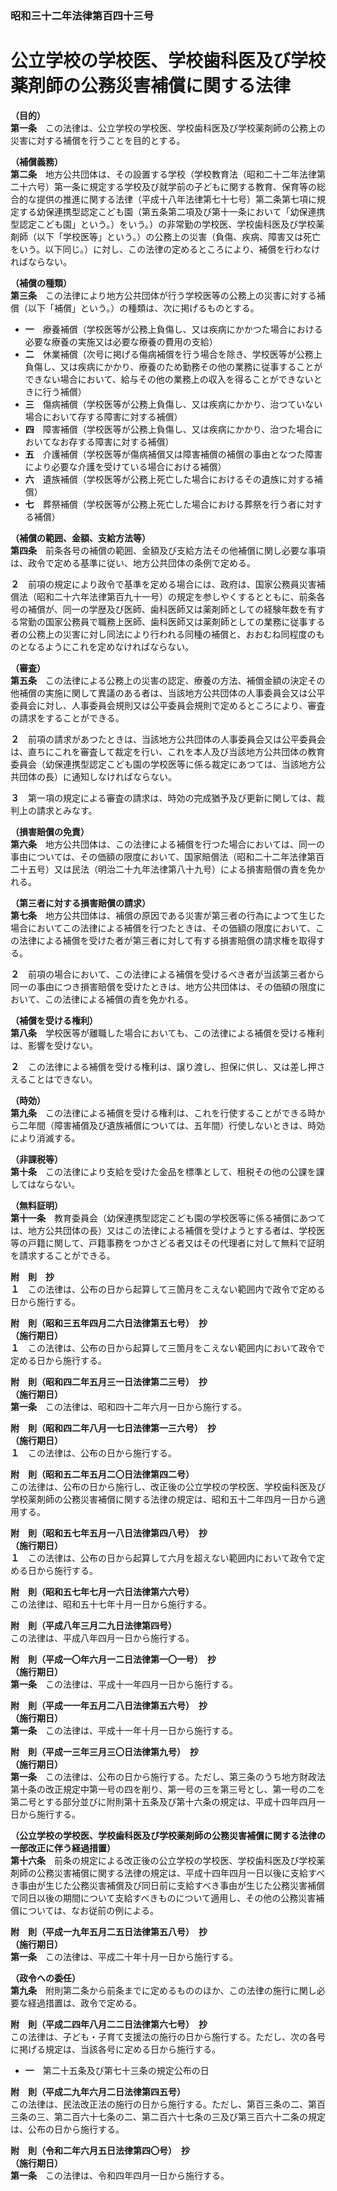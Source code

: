 ### 昭和三十二年法律第百四十三号  
# 公立学校の学校医、学校歯科医及び学校薬剤師の公務災害補償に関する法律  
  
**（目的）**  
**第一条**　この法律は、公立学校の学校医、学校歯科医及び学校薬剤師の公務上の災害に対する補償を行うことを目的とする。  
  
**（補償義務）**  
**第二条**　地方公共団体は、その設置する学校（学校教育法（昭和二十二年法律第二十六号）第一条に規定する学校及び就学前の子どもに関する教育、保育等の総合的な提供の推進に関する法律（平成十八年法律第七十七号）第二条第七項に規定する幼保連携型認定こども園（第五条第二項及び第十一条において「幼保連携型認定こども園」という。）をいう。）の非常勤の学校医、学校歯科医及び学校薬剤師（以下「学校医等」という。）の公務上の災害（負傷、疾病、障害又は死亡をいう。以下同じ。）に対し、この法律の定めるところにより、補償を行わなければならない。  
  
**（補償の種類）**  
**第三条**　この法律により地方公共団体が行う学校医等の公務上の災害に対する補償（以下「補償」という。）の種類は、次に掲げるものとする。  
* **一**　療養補償（学校医等が公務上負傷し、又は疾病にかかつた場合における必要な療養の実施又は必要な療養の費用の支給）  
* **二**　休業補償（次号に掲げる傷病補償を行う場合を除き、学校医等が公務上負傷し、又は疾病にかかり、療養のため勤務その他の業務に従事することができない場合において、給与その他の業務上の収入を得ることができないときに行う補償）  
* **三**　傷病補償（学校医等が公務上負傷し、又は疾病にかかり、治つていない場合において存する障害に対する補償）  
* **四**　障害補償（学校医等が公務上負傷し、又は疾病にかかり、治つた場合においてなお存する障害に対する補償）  
* **五**　介護補償（学校医等が傷病補償又は障害補償の補償の事由となつた障害により必要な介護を受けている場合における補償）  
* **六**　遺族補償（学校医等が公務上死亡した場合におけるその遺族に対する補償）  
* **七**　葬祭補償（学校医等が公務上死亡した場合における葬祭を行う者に対する補償）  
  
**（補償の範囲、金額、支給方法等）**  
**第四条**　前条各号の補償の範囲、金額及び支給方法その他補償に関し必要な事項は、政令で定める基準に従い、地方公共団体の条例で定める。  
  
**２**　前項の規定により政令で基準を定める場合には、政府は、国家公務員災害補償法（昭和二十六年法律第百九十一号）の規定を参しやくするとともに、前条各号の補償が、同一の学歴及び医師、歯科医師又は薬剤師としての経験年数を有する常勤の国家公務員で職務上医師、歯科医師又は薬剤師としての業務に従事する者の公務上の災害に対し同法により行われる同種の補償と、おおむね同程度のものとなるようにこれを定めなければならない。  
  
**（審査）**  
**第五条**　この法律による公務上の災害の認定、療養の方法、補償金額の決定その他補償の実施に関して異議のある者は、当該地方公共団体の人事委員会又は公平委員会に対し、人事委員会規則又は公平委員会規則で定めるところにより、審査の請求をすることができる。  
  
**２**　前項の請求があつたときは、当該地方公共団体の人事委員会又は公平委員会は、直ちにこれを審査して裁定を行い、これを本人及び当該地方公共団体の教育委員会（幼保連携型認定こども園の学校医等に係る裁定にあつては、当該地方公共団体の長）に通知しなければならない。  
  
**３**　第一項の規定による審査の請求は、時効の完成猶予及び更新に関しては、裁判上の請求とみなす。  
  
**（損害賠償の免責）**  
**第六条**　地方公共団体は、この法律による補償を行つた場合においては、同一の事由については、その価額の限度において、国家賠償法（昭和二十二年法律第百二十五号）又は民法（明治二十九年法律第八十九号）による損害賠償の責を免かれる。  
  
**（第三者に対する損害賠償の請求）**  
**第七条**　地方公共団体は、補償の原因である災害が第三者の行為によつて生じた場合においてこの法律による補償を行つたときは、その価額の限度において、この法律による補償を受けた者が第三者に対して有する損害賠償の請求権を取得する。  
  
**２**　前項の場合において、この法律による補償を受けるべき者が当該第三者から同一の事由につき損害賠償を受けたときは、地方公共団体は、その価額の限度において、この法律による補償の責を免かれる。  
  
**（補償を受ける権利）**  
**第八条**　学校医等が離職した場合においても、この法律による補償を受ける権利は、影響を受けない。  
  
**２**　この法律による補償を受ける権利は、譲り渡し、担保に供し、又は差し押さえることはできない。  
  
**（時効）**  
**第九条**　この法律による補償を受ける権利は、これを行使することができる時から二年間（障害補償及び遺族補償については、五年間）行使しないときは、時効により消滅する。  
  
**（非課税等）**  
**第十条**　この法律により支給を受けた金品を標準として、租税その他の公課を課してはならない。  
  
**（無料証明）**  
**第十一条**　教育委員会（幼保連携型認定こども園の学校医等に係る補償にあつては、地方公共団体の長）又はこの法律による補償を受けようとする者は、学校医等の戸籍に関して、戸籍事務をつかさどる者又はその代理者に対して無料で証明を請求することができる。  
  
**附　則　抄**  
**１**　この法律は、公布の日から起算して三箇月をこえない範囲内で政令で定める日から施行する。  
  
**附　則（昭和三五年四月二六日法律第五七号）　抄**  
**（施行期日）**  
**１**　この法律は、公布の日から起算して三箇月をこえない範囲内において政令で定める日から施行する。  
  
**附　則（昭和四二年五月三一日法律第二三号）　抄**  
**（施行期日）**  
**第一条**　この法律は、昭和四十二年六月一日から施行する。  
  
**附　則（昭和四二年八月一七日法律第一三六号）　抄**  
**（施行期日）**  
**１**　この法律は、公布の日から施行する。  
  
**附　則（昭和五二年五月二〇日法律第四二号）**  
この法律は、公布の日から施行し、改正後の公立学校の学校医、学校歯科医及び学校薬剤師の公務災害補償に関する法律の規定は、昭和五十二年四月一日から適用する。  
  
**附　則（昭和五七年五月一八日法律第四八号）　抄**  
**（施行期日）**  
**１**　この法律は、公布の日から起算して六月を超えない範囲内において政令で定める日から施行する。  
  
**附　則（昭和五七年七月一六日法律第六六号）**  
この法律は、昭和五十七年十月一日から施行する。  
  
**附　則（平成八年三月二九日法律第四号）**  
この法律は、平成八年四月一日から施行する。  
  
**附　則（平成一〇年六月一二日法律第一〇一号）　抄**  
**（施行期日）**  
**第一条**　この法律は、平成十一年四月一日から施行する。  
  
**附　則（平成一一年五月二八日法律第五六号）　抄**  
**（施行期日）**  
**第一条**　この法律は、平成十一年十月一日から施行する。  
  
**附　則（平成一三年三月三〇日法律第九号）　抄**  
**（施行期日）**  
**第一条**　この法律は、公布の日から施行する。ただし、第三条のうち地方財政法第十条の改正規定中第一号の四を削り、第一号の三を第三号とし、第一号の二を第二号とする部分並びに附則第十五条及び第十六条の規定は、平成十四年四月一日から施行する。  
  
**（公立学校の学校医、学校歯科医及び学校薬剤師の公務災害補償に関する法律の一部改正に伴う経過措置）**  
**第十六条**　前条の規定による改正後の公立学校の学校医、学校歯科医及び学校薬剤師の公務災害補償に関する法律の規定は、平成十四年四月一日以後に支給すべき事由が生じた公務災害補償及び同日前に支給すべき事由が生じた公務災害補償で同日以後の期間について支給すべきものについて適用し、その他の公務災害補償については、なお従前の例による。  
  
**附　則（平成一九年五月二五日法律第五八号）　抄**  
**（施行期日）**  
**第一条**　この法律は、平成二十年十月一日から施行する。  
  
**（政令への委任）**  
**第九条**　附則第二条から前条までに定めるもののほか、この法律の施行に関し必要な経過措置は、政令で定める。  
  
**附　則（平成二四年八月二二日法律第六七号）　抄**  
この法律は、子ども・子育て支援法の施行の日から施行する。ただし、次の各号に掲げる規定は、当該各号に定める日から施行する。  
* **一**　第二十五条及び第七十三条の規定公布の日  
  
**附　則（平成二九年六月二日法律第四五号）**  
この法律は、民法改正法の施行の日から施行する。ただし、第百三条の二、第百三条の三、第二百六十七条の二、第二百六十七条の三及び第三百六十二条の規定は、公布の日から施行する。  
  
**附　則（令和二年六月五日法律第四〇号）　抄**  
**（施行期日）**  
**第一条**　この法律は、令和四年四月一日から施行する。  
  
